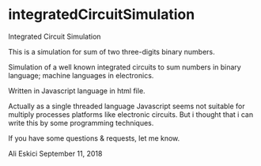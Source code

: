 # integratedCircuitSimulation

Integrated Circuit Simulation

This is a simulation for sum of two three-digits binary numbers.

Simulation of a well known integrated circuits to sum numbers in binary language; machine languages in electronics.

Written in Javascript language in html file.

Actually as a single threaded language Javascript seems not suitable for multiply processes platforms like electronic circuits. But i thought that i can write this by some programming techniques.

If you have some questions & requests, let me know.

Ali Eskici
September 11, 2018
